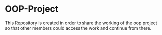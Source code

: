 # OOP-Project
This Repository is created in order to share the working of the oop project so that other members could access the work and continue from there.
